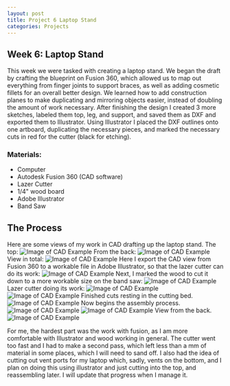 ```yaml
---
layout: post
title: Project 6 Laptop Stand
categories: Projects
---
```


## Week 6: Laptop Stand
This week we were tasked with creating a laptop stand. We began the draft by crafting the blueprint on Fusion 360, which allowed us to map out everything from finger joints to support braces, as well as adding cosmetic fillets for an overall better design. We learned how to add construction planes to make duplicating and mirroring objects easier, instead of doubling the amount of work necessary. After finishing the design I created 3 more sketches, labeled them top, leg, and support, and saved them as DXF and exported them to Illustrator. Using Illustrator I placed the DXF outlines onto one artboard, duplicating the necessary pieces, and marked the necessary cuts in red for the cutter (black for etching).

### Materials:
  - Computer
  - Autodesk Fusion 360 (CAD software)
  - Lazer Cutter
  - 1/4" wood board
  - Adobe Illustrator
  - Band Saw

## The Process
Here are some views of my work in CAD drafting up the laptop stand.
The top:
![Image of CAD Example](/images/project6_week6/lapstand.JPG)
From the back:
![Image of CAD Example](/images/project6_week6/lapstandscren4.JPG)
View in total:
![Image of CAD Example](/images/project6_week6/lapstandscren3.JPG)
Here I export the CAD view from Fusion 360 to a workable file in Adobe Illustrator, so that the lazer cutter can do its work:
![Image of CAD Example](/images/project6_week6/laptopcut_scadobe.JPG)
Next, I marked the wood to cut it down to a more workable size on the band saw:
![Image of CAD Example](/images/project6_week6/IMG_20190215_174600.jpg)
Lazer cutter doing its work:
![Image of CAD Example](/images/project6_week6/IMG_20190215_180429.jpg)
![Image of CAD Example](/images/project6_week6/IMG_20190215_180534.jpg)
Finished cuts resting in the cutting bed.
![Image of CAD Example](/images/project6_week6/IMG_20190215_180634.jpg)
Now begins the assembly process.
![Image of CAD Example](/images/project6_week6/IMG_20190215_182758.jpg)
![Image of CAD Example](/images/project6_week6/IMG_20190215_182811.jpg)
View from the back.
![Image of CAD Example](/images/project6_week6/IMG_20190215_182824.jpg)

For me, the hardest part was the work with fusion, as I am more comfortable with Illustrator and wood working in general. The cutter went too fast and I had to make a second pass, which left less than a mm of material in some places, which I will need to sand off. I also had the idea of cutting out vent ports for my laptop which, sadly, vents on the bottom, and I plan on doing this using illustrator and just cutting into the top, and reassembling later. I will update that progress when I manage it.
